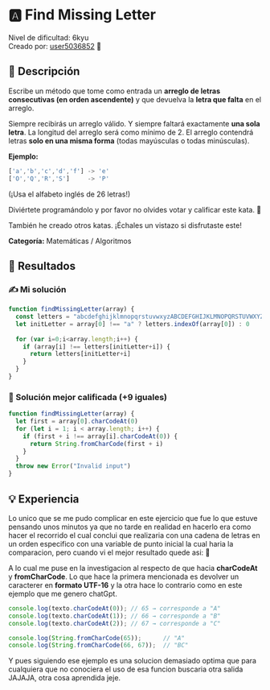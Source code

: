 # 🅰️ Find Missing Letter

Nivel de dificultad: 6kyu <br>
Creado por: [user5036852](https://www.codewars.com/users/user5036852) 🚀

## 📖 Descripción

Escribe un método que tome como entrada un **arreglo de letras consecutivas (en orden ascendente)** y que devuelva la **letra que falta** en el arreglo.

Siempre recibirás un arreglo válido. Y siempre faltará exactamente **una sola letra**.
La longitud del arreglo será como mínimo de 2.
El arreglo contendrá letras **solo en una misma forma** (todas mayúsculas o todas minúsculas).

**Ejemplo:**

```js
['a','b','c','d','f'] -> 'e'
['O','Q','R','S']     -> 'P'
```

(¡Usa el alfabeto inglés de 26 letras!)

Diviértete programándolo y por favor no olvides votar y calificar este kata. 🙂

También he creado otros katas. ¡Échales un vistazo si disfrutaste este!

**Categoría:** Matemáticas / Algoritmos

## 📝 Resultados

### ✍️ Mi solución

```js
function findMissingLetter(array) {
  const letters = "abcdefghijklmnopqrstuvwxyzABCDEFGHIJKLMNOPQRSTUVWXYZ";
  let initLetter = array[0] !== "a" ? letters.indexOf(array[0]) : 0
  
  for (var i=0;i<array.length;i++) {
    if (array[i] !== letters[initLetter+i]) {
      return letters[initLetter+i]
    }
  }
}
```

### 🌟 Solución mejor calificada (+9 iguales)

```js
function findMissingLetter(array) {
  let first = array[0].charCodeAt(0)
  for (let i = 1; i < array.length; i++) {
    if (first + i !== array[i].charCodeAt(0)) {
      return String.fromCharCode(first + i)
    }
  }
  throw new Error("Invalid input")
}
```

## 💡 Experiencia

Lo unico que se me pudo complicar en este ejercicio que fue lo que estuve pensando unos minutos ya que no tarde en realidad en hacerlo era como hacer el recorrido el cual conclui que realizaria con una cadena de letras en un orden especifico con una variable de punto inicial la cual haria la comparacion, pero cuando vi el mejor resultado quede asi: 🤔

A lo cual me puse en la investigacion al respecto de que hacia **charCodeAt** y **fromCharCode**. Lo que hace la primera mencionada es devolver un caracterer en **formato UTF-16** y la otra hace lo contrario como en este ejemplo que me genero chatGpt.

```js
console.log(texto.charCodeAt(0)); // 65 → corresponde a "A"
console.log(texto.charCodeAt(1)); // 66 → corresponde a "B"
console.log(texto.charCodeAt(2)); // 67 → corresponde a "C"

console.log(String.fromCharCode(65));      // "A"
console.log(String.fromCharCode(66, 67));  // "BC"
```

Y pues siguiendo ese ejemplo es una solucion demasiado optima que para cualquiera que no conociera el uso de esa funcion buscaria otra salida JAJAJA, otra cosa aprendida jeje.